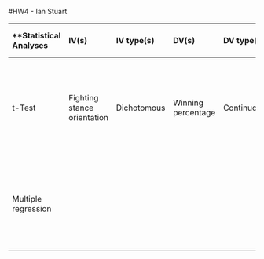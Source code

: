 #HW4 - Ian Stuart

| **Statistical Analyses	|  IV(s)  |  IV type(s) |  DV(s)  |  DV type(s)  |  Control var | Control var type  | Question to be answered | _H0_ | Alpha | URL**| 
|:---|:---|:---|:---|:---|:---|:---|:---|:---|:---|:---|
t-Test	| Fighting stance orientation | Dichotomous | Winning percentage | Continuous |---|---| Does stance orientation influence fight winning percentage? | Left stance-oriented fighters winning percentage is <= that of right stance-oriented | 0.025 | [The Southpaw Advantage? - Lateral Preference in Mixed Martial Arts](http://journals.plos.org/plosone/article?id=10.1371/journal.pone.0079793) |
| Multiple regression |  |  |  |  |  |  |  |  |  | [Size Matters: The Number of Prostitutes and the Global HIV/AIDS Pandemic](http://journals.plos.org/plosone/article?id=10.1371/journal.pone.0000543) |
